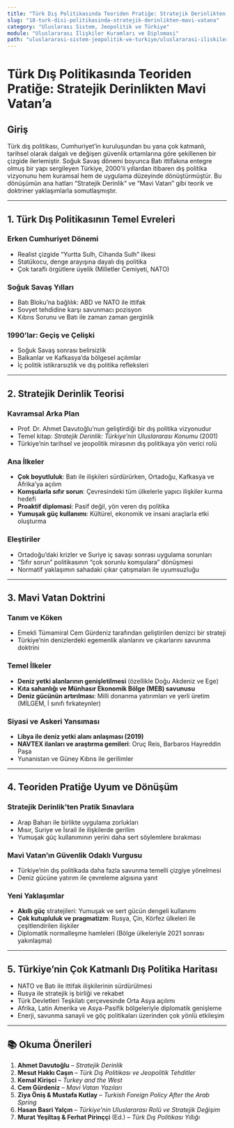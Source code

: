 ```yaml
---
title: "Türk Dış Politikasında Teoriden Pratiğe: Stratejik Derinlikten Mavi Vatan’a"
slug: "18-turk-disi-politikasinda-stratejik-derinlikten-mavi-vatana"
category: "Uluslarası Sistem, Jeopolitik ve Türkiye"
module: "Uluslararası İlişkiler Kuramları ve Diplomasi"
path: "uluslararasi-sistem-jeopolitik-ve-turkiye/uluslararasi-iliskiler-kuramlari-ve-diplomasi/18-turk-disi-politikasinda-stratejik-derinlikten-mavi-vatana.md"
---
```


# Türk Dış Politikasında Teoriden Pratiğe: Stratejik Derinlikten Mavi Vatan’a

## Giriş

Türk dış politikası, Cumhuriyet’in kuruluşundan bu yana çok katmanlı, tarihsel olarak dalgalı ve değişen güvenlik ortamlarına göre şekillenen bir çizgide ilerlemiştir. Soğuk Savaş dönemi boyunca Batı ittifakına entegre olmuş bir yapı sergileyen Türkiye, 2000'li yıllardan itibaren dış politika vizyonunu hem kuramsal hem de uygulama düzeyinde dönüştürmüştür. Bu dönüşümün ana hatları “Stratejik Derinlik” ve “Mavi Vatan” gibi teorik ve doktriner yaklaşımlarla somutlaşmıştır.

---

## 1. Türk Dış Politikasının Temel Evreleri

### Erken Cumhuriyet Dönemi

- Realist çizgide “Yurtta Sulh, Cihanda Sulh” ilkesi
- Statükocu, denge arayışına dayalı dış politika
- Çok taraflı örgütlere üyelik (Milletler Cemiyeti, NATO)

### Soğuk Savaş Yılları

- Batı Bloku’na bağlılık: ABD ve NATO ile ittifak
- Sovyet tehdidine karşı savunmacı pozisyon
- Kıbrıs Sorunu ve Batı ile zaman zaman gerginlik

### 1990’lar: Geçiş ve Çelişki

- Soğuk Savaş sonrası belirsizlik
- Balkanlar ve Kafkasya’da bölgesel açılımlar
- İç politik istikrarsızlık ve dış politika refleksleri

---

## 2. Stratejik Derinlik Teorisi

### Kavramsal Arka Plan

- Prof. Dr. Ahmet Davutoğlu’nun geliştirdiği bir dış politika vizyonudur
- Temel kitap: _Stratejik Derinlik: Türkiye’nin Uluslararası Konumu_ (2001)
- Türkiye’nin tarihsel ve jeopolitik mirasının dış politikaya yön verici rolü

### Ana İlkeler

- **Çok boyutluluk**: Batı ile ilişkileri sürdürürken, Ortadoğu, Kafkasya ve Afrika’ya açılım
- **Komşularla sıfır sorun**: Çevresindeki tüm ülkelerle yapıcı ilişkiler kurma hedefi
- **Proaktif diplomasi**: Pasif değil, yön veren dış politika
- **Yumuşak güç kullanımı**: Kültürel, ekonomik ve insani araçlarla etki oluşturma

### Eleştiriler

- Ortadoğu’daki krizler ve Suriye iç savaşı sonrası uygulama sorunları
- “Sıfır sorun” politikasının “çok sorunlu komşulara” dönüşmesi
- Normatif yaklaşımın sahadaki çıkar çatışmaları ile uyumsuzluğu

---

## 3. Mavi Vatan Doktrini

### Tanım ve Köken

- Emekli Tümamiral Cem Gürdeniz tarafından geliştirilen denizci bir strateji
- Türkiye’nin denizlerdeki egemenlik alanlarını ve çıkarlarını savunma doktrini

### Temel İlkeler

- **Deniz yetki alanlarının genişletilmesi** (özellikle Doğu Akdeniz ve Ege)
- **Kıta sahanlığı ve Münhasır Ekonomik Bölge (MEB) savunusu**
- **Deniz gücünün artırılması**: Milli donanma yatırımları ve yerli üretim (MİLGEM, İ sınıfı fırkateynler)

### Siyasi ve Askeri Yansıması

- **Libya ile deniz yetki alanı anlaşması (2019)**
- **NAVTEX ilanları ve araştırma gemileri**: Oruç Reis, Barbaros Hayreddin Paşa
- Yunanistan ve Güney Kıbrıs ile gerilimler

---

## 4. Teoriden Pratiğe Uyum ve Dönüşüm

### Stratejik Derinlik’ten Pratik Sınavlara

- Arap Baharı ile birlikte uygulama zorlukları
- Mısır, Suriye ve İsrail ile ilişkilerde gerilim
- Yumuşak güç kullanımının yerini daha sert söylemlere bırakması

### Mavi Vatan’ın Güvenlik Odaklı Vurgusu

- Türkiye’nin dış politikada daha fazla savunma temelli çizgiye yönelmesi
- Deniz gücüne yatırım ile çevreleme algısına yanıt

### Yeni Yaklaşımlar

- **Akıllı güç** stratejileri: Yumuşak ve sert gücün dengeli kullanımı
- **Çok kutupluluk ve pragmatizm**: Rusya, Çin, Körfez ülkeleri ile çeşitlendirilen ilişkiler
- Diplomatik normalleşme hamleleri (Bölge ülkeleriyle 2021 sonrası yakınlaşma)

---

## 5. Türkiye’nin Çok Katmanlı Dış Politika Haritası

- NATO ve Batı ile ittifak ilişkilerinin sürdürülmesi
- Rusya ile stratejik iş birliği ve rekabet
- Türk Devletleri Teşkilatı çerçevesinde Orta Asya açılımı
- Afrika, Latin Amerika ve Asya-Pasifik bölgeleriyle diplomatik genişleme
- Enerji, savunma sanayii ve göç politikaları üzerinden çok yönlü etkileşim

---

## 📚 Okuma Önerileri

1. **Ahmet Davutoğlu** – _Stratejik Derinlik_
2. **Mesut Hakkı Caşın** – _Türk Dış Politikası ve Jeopolitik Tehditler_
3. **Kemal Kirişci** – _Turkey and the West_
4. **Cem Gürdeniz** – _Mavi Vatan Yazıları_
5. **Ziya Öniş & Mustafa Kutlay** – _Turkish Foreign Policy After the Arab Spring_
6. **Hasan Basri Yalçın** – _Türkiye'nin Uluslararası Rolü ve Stratejik Değişim_
7. **Murat Yeşiltaş & Ferhat Pirinççi** (Ed.) – _Türk Dış Politikası Yıllığı_
